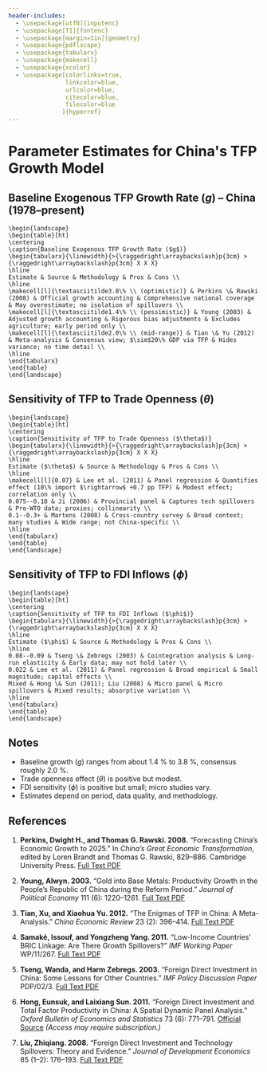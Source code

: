 ```yaml
---
header-includes:
  - \usepackage[utf8]{inputenc}
  - \usepackage[T1]{fontenc}
  - \usepackage[margin=1in]{geometry}
  - \usepackage{pdflscape}
  - \usepackage{tabularx}
  - \usepackage{makecell}
  - \usepackage{xcolor}
  - \usepackage[colorlinks=true,
                linkcolor=blue,
                urlcolor=blue,
                citecolor=blue,
                filecolor=blue
               ]{hyperref}
---
```


# Parameter Estimates for China's TFP Growth Model

## Baseline Exogenous TFP Growth Rate ($g$) – China (1978–present)

```{=latex}
\begin{landscape}
\begin{table}[ht]
\centering
\caption{Baseline Exogenous TFP Growth Rate ($g$)}
\begin{tabularx}{\linewidth}{>{\raggedright\arraybackslash}p{3cm} >{\raggedright\arraybackslash}p{3cm} X X X}
\hline
Estimate & Source & Methodology & Pros & Cons \\
\hline
\makecell[l]{\textasciitilde3.8\% \\ (optimistic)} & Perkins \& Rawski (2008) & Official growth accounting & Comprehensive national coverage & May overestimate; no isolation of spillovers \\
\makecell[l]{\textasciitilde1.4\% \\ (pessimistic)} & Young (2003) & Adjusted growth accounting & Rigorous bias adjustments & Excludes agriculture; early period only \\
\makecell[l]{\textasciitilde2.0\% \\ (mid-range)} & Tian \& Yu (2012) & Meta-analysis & Consensus view; $\sim$20\% GDP via TFP & Hides variance; no time detail \\
\hline
\end{tabularx}
\end{table}
\end{landscape}
````

## Sensitivity of TFP to Trade Openness ($\theta$)

```{=latex}
\begin{landscape}
\begin{table}[ht]
\centering
\caption{Sensitivity of TFP to Trade Openness ($\theta$)}
\begin{tabularx}{\linewidth}{>{\raggedright\arraybackslash}p{3cm} >{\raggedright\arraybackslash}p{3cm} X X X}
\hline
Estimate ($\theta$) & Source & Methodology & Pros & Cons \\
\hline
\makecell[l]{0.07} & Lee et al. (2011) & Panel regression & Quantifies effect (10\% import $\rightarrow$ +0.7 pp TFP) & Modest effect; correlation only \\
0.075--0.18 & Ji (2006) & Provincial panel & Captures tech spillovers & Pre-WTO data; proxies; collinearity \\
0.1--0.3+ & Martens (2008) & Cross-country survey & Broad context; many studies & Wide range; not China-specific \\
\hline
\end{tabularx}
\end{table}
\end{landscape}
```

## Sensitivity of TFP to FDI Inflows ($\phi$)

```{=latex}
\begin{landscape}
\begin{table}[ht]
\centering
\caption{Sensitivity of TFP to FDI Inflows ($\phi$)}
\begin{tabularx}{\linewidth}{>{\raggedright\arraybackslash}p{3cm} >{\raggedright\arraybackslash}p{3cm} X X X}
\hline
Estimate ($\phi$) & Source & Methodology & Pros & Cons \\
\hline
0.08--0.09 & Tseng \& Zebregs (2003) & Cointegration analysis & Long-run elasticity & Early data; may not hold later \\
0.022 & Lee et al. (2011) & Panel regression & Broad empirical & Small magnitude; capital effects \\
Mixed & Hong \& Sun (2011); Liu (2008) & Micro panel & Micro spillovers & Mixed results; absorptive variation \\
\hline
\end{tabularx}
\end{table}
\end{landscape}
```

## Notes

* Baseline growth ($g$) ranges from about 1.4 % to 3.8 %, consensus roughly 2.0 %.
* Trade openness effect ($\theta$) is positive but modest.
* FDI sensitivity ($\phi$) is positive but small; micro studies vary.
* Estimates depend on period, data quality, and methodology.

## References

1. **Perkins, Dwight H., and Thomas G. Rawski. 2008.**
   “Forecasting China’s Economic Growth to 2025.” In *China’s Great Economic Transformation*, edited by Loren Brandt and Thomas G. Rawski, 829–886. Cambridge University Press.
   [Full Text PDF](https://scholar.harvard.edu/files/dperkins/files/chapter20.pdf)

2. **Young, Alwyn. 2003.**
   “Gold into Base Metals: Productivity Growth in the People’s Republic of China during the Reform Period.” *Journal of Political Economy* 111 (6): 1220–1261.
   [Full Text PDF](https://web.stanford.edu/~klenow/Gold%20into%20Base%20Metals.pdf)

3. **Tian, Xu, and Xiaohua Yu. 2012.**
   “The Enigmas of TFP in China: A Meta-Analysis.” *China Economic Review* 23 (2): 396–414.
   [Full Text PDF](https://www.econstor.eu/bitstream/10419/90512/1/CRC-PEG_DP_113.pdf)

4. **Samaké, Issouf, and Yongzheng Yang. 2011.**
   “Low-Income Countries’ BRIC Linkage: Are There Growth Spillovers?” *IMF Working Paper* WP/11/267.
   [Full Text PDF](https://www.imf.org/external/pubs/ft/wp/2011/wp11267.pdf)

5. **Tseng, Wanda, and Harm Zebregs. 2003.**
   “Foreign Direct Investment in China: Some Lessons for Other Countries.” *IMF Policy Discussion Paper* PDP/02/3.
   [Full Text PDF](https://www.imf.org/external/pubs/ft/pdp/2002/pdp03.pdf)

6. **Hong, Eunsuk, and Laixiang Sun. 2011.**
   “Foreign Direct Investment and Total Factor Productivity in China: A Spatial Dynamic Panel Analysis.” *Oxford Bulletin of Economics and Statistics* 73 (6): 771–791.
   [Official Source](https://onlinelibrary.wiley.com/doi/abs/10.1111/j.1468-0084.2011.00672.x) *(Access may require subscription.)*

7. **Liu, Zhiqiang. 2008.**
   “Foreign Direct Investment and Technology Spillovers: Theory and Evidence.” *Journal of Development Economics* 85 (1–2): 176–193.
   [Full Text PDF](https://www.uh.edu/~bsorense/FDI_Tech_Spill_Over.pdf)

